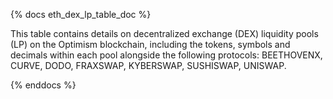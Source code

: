{% docs eth_dex_lp_table_doc %}

This table contains details on decentralized exchange (DEX) liquidity pools (LP) on the Optimism blockchain, including the tokens, symbols and decimals within each pool alongside the following protocols: BEETHOVENX, CURVE, DODO, FRAXSWAP, KYBERSWAP, SUSHISWAP, UNISWAP. 

{% enddocs %}